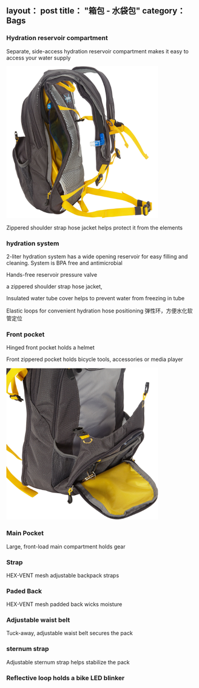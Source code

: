 layout： post
title： "箱包 - 水袋包"
category： Bags
---

### Hydration reservoir compartment

Separate, side-access hydration reservoir compartment makes it easy to access your water supply

<img src="../../resources/images/hydration system.jpeg" height="400">

Zippered shoulder strap hose jacket helps protect it from the elements

### hydration system

2-liter hydration system has a wide opening reservoir for easy filling and cleaning. System is BPA free and antimicrobial

Hands-free reservoir pressure valve

a zippered shoulder strap hose jacket,

Insulated water tube cover helps to prevent water from freezing in tube 

Elastic loops for convenient hydration hose positioning 弹性环，方便水化软管定位

### Front pocket

Hinged front pocket holds a helmet

Front zippered pocket holds bicycle tools, accessories or media player

<img src="../../resources/images/hydration-helmet-front-pocket.jpeg" height="400">

### Main Pocket

Large, front-load main compartment holds gear

### Strap

HEX-VENT mesh adjustable backpack straps

### Paded Back

HEX-VENT mesh padded back wicks moisture

### Adjustable waist belt

Tuck-away, adjustable waist belt secures the pack

### sternum strap

Adjustable sternum strap helps stabilize the pack

### Reflective loop holds a bike LED blinker